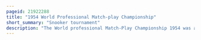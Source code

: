 ```yaml
---
pageid: 21922288
title: "1954 World Professional Match-play Championship"
short_summary: "Snooker tournament"
description: "The World professional Match-Play Championship 1954 was a professional Snooker tournament held from 5 October 1953 to 6 March 1954 in various Locations throughout the british Isles. The final was held in Manchester England at Houldsworth Hall. Fred Davis won his sixth World Snooker Title by defeating Walter Donaldson 45 Frames to 26 in the final in the final and securing a winning Lead at 3615. Donaldson compiled a Break of 121, the highest of the Tournament, on the last Day of the final."
---
```

